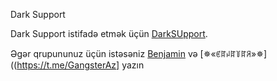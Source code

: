 Dark Support

Dark Support istifadə etmək üçün [DarkSUpport](https://t.me/darksuppotbot).

Əgər qrupununuz üçün istəsəniz [Benjamin](https://t.me/bnjamin099) və [✵«ꏳꍏꈤꍏ꒦ꍏꋪ»✵]((https://t.me/GangsterAz] yazın
